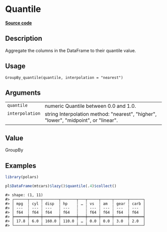 

# Quantile

[**Source code**](https://github.com/pola-rs/r-polars/tree/main/R/group_by.R#L271)

## Description

Aggregate the columns in the DataFrame to their quantile value.

## Usage

<pre><code class='language-R'>GroupBy_quantile(quantile, interpolation = "nearest")
</code></pre>

## Arguments

<table>
<tr>
<td style="white-space: nowrap; font-family: monospace; vertical-align: top">
<code id="GroupBy_quantile_:_quantile">quantile</code>
</td>
<td>
numeric Quantile between 0.0 and 1.0.
</td>
</tr>
<tr>
<td style="white-space: nowrap; font-family: monospace; vertical-align: top">
<code id="GroupBy_quantile_:_interpolation">interpolation</code>
</td>
<td>
string Interpolation method: "nearest", "higher", "lower", "midpoint",
or "linear".
</td>
</tr>
</table>

## Value

GroupBy

## Examples

``` r
library(polars)

pl$DataFrame(mtcars)$lazy()$quantile(.4)$collect()
```

    #> shape: (1, 11)
    #> ┌──────┬─────┬───────┬───────┬───┬─────┬─────┬──────┬──────┐
    #> │ mpg  ┆ cyl ┆ disp  ┆ hp    ┆ … ┆ vs  ┆ am  ┆ gear ┆ carb │
    #> │ ---  ┆ --- ┆ ---   ┆ ---   ┆   ┆ --- ┆ --- ┆ ---  ┆ ---  │
    #> │ f64  ┆ f64 ┆ f64   ┆ f64   ┆   ┆ f64 ┆ f64 ┆ f64  ┆ f64  │
    #> ╞══════╪═════╪═══════╪═══════╪═══╪═════╪═════╪══════╪══════╡
    #> │ 17.8 ┆ 6.0 ┆ 160.0 ┆ 110.0 ┆ … ┆ 0.0 ┆ 0.0 ┆ 3.0  ┆ 2.0  │
    #> └──────┴─────┴───────┴───────┴───┴─────┴─────┴──────┴──────┘

